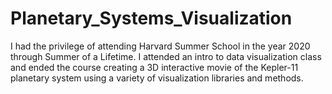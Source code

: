 # Planetary_Systems_Visualization

I had the privilege of attending Harvard Summer School in the year 2020 through Summer of a Lifetime. 
I attended an intro to data visualization class and ended the course creating a 3D interactive movie of the Kepler-11 planetary system using a variety of visualization libraries and methods.

